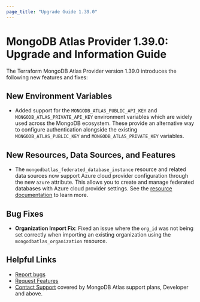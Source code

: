 ```yaml
---
page_title: "Upgrade Guide 1.39.0"
---
```


# MongoDB Atlas Provider 1.39.0: Upgrade and Information Guide

The Terraform MongoDB Atlas Provider version 1.39.0 introduces the following new features and fixes:

## New Environment Variables

- Added support for the `MONGODB_ATLAS_PUBLIC_API_KEY` and `MONGODB_ATLAS_PRIVATE_API_KEY` environment variables which are widely used across the MongoDB ecosystem. These provide an alternative way to configure authentication alongside the existing `MONGODB_ATLAS_PUBLIC_KEY` and `MONGODB_ATLAS_PRIVATE_KEY` variables.

## New Resources, Data Sources, and Features

- The `mongodbatlas_federated_database_instance` resource and related data sources now support Azure cloud provider configuration through the new `azure` attribute. This allows you to create and manage federated databases with Azure cloud provider settings. See the [resource documentation](https://registry.terraform.io/providers/mongodb/mongodbatlas/latest/docs/resources/federated_database_instance) to learn more.

## Bug Fixes

- **Organization Import Fix**: Fixed an issue where the `org_id` was not being set correctly when importing an existing organization using the `mongodbatlas_organization` resource.

## Helpful Links

* [Report bugs](https://github.com/mongodb/terraform-provider-mongodbatlas/issues)
* [Request Features](https://feedback.mongodb.com/forums/924145-atlas?category_id=370723)
* [Contact Support](https://docs.atlas.mongodb.com/support/) covered by MongoDB Atlas support plans, Developer and above.
